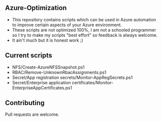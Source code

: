 ## Azure-Optimization
- This repository contains scripts which can be used in Azure automation to improve certain aspects of your Azure environment.
- These scripts are not optimized 100%, I am not a schooled programmer so I try to make my scripts "best effort" so feedback is always welcome.
- It ain't much but it is honest work ;)

## Current scripts
- NFS/Create-AzureNFSSnapshot.ps1
- RBAC/Remove-UnknownRbacAssignments.ps1
- Secret/App registration secrets/Monitor-AppRegSecrets.ps1
- Secret/Enterprise application certificates/Monitor-EnterpriseAppCertificates.ps1
## Contributing
Pull requests are welcome.
